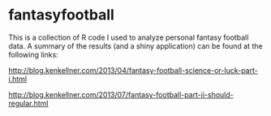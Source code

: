 fantasyfootball
===============

This is a collection of R code I used to analyze personal fantasy football data. 
A summary of the results (and a shiny application) can be found at the following links:

http://blog.kenkellner.com/2013/04/fantasy-football-science-or-luck-part-i.html

http://blog.kenkellner.com/2013/07/fantasy-football-part-ii-should-regular.html
